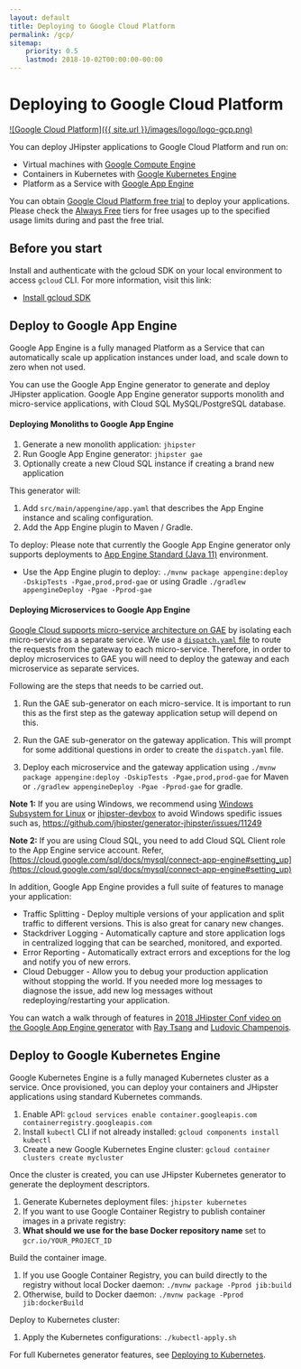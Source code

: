 ```yaml
---
layout: default
title: Deploying to Google Cloud Platform
permalink: /gcp/
sitemap:
    priority: 0.5
    lastmod: 2018-10-02T00:00:00-00:00
---
```


# <i class="fa fa-cloud-upload"></i> Deploying to Google Cloud Platform

[![Google Cloud Platform]({{ site.url }}/images/logo/logo-gcp.png)](https://cloud.google.com)

You can deploy JHipster applications to Google Cloud Platform and run on:
- Virtual machines with [Google Compute Engine](https://cloud.google.com/compute/)
- Containers in Kubernetes with [Google Kubernetes Engine](https://cloud.google.com/kubernetes-engine/)
- Platform as a Service with [Google App Engine](https://cloud.google.com/appengine/)

You can obtain [Google Cloud Platform free trial](https://cloud.google.com/free) to deploy your applications. Please check the [Always Free](https://cloud.google.com/free/) tiers for free usages up to the specified usage limits during and past the free trial.

## Before you start

Install and authenticate with the gcloud SDK on your local environment to access `gcloud` CLI. For more information, visit this link:

- [Install gcloud SDK](https://cloud.google.com/sdk/install)

## Deploy to Google App Engine

Google App Engine is a fully managed Platform as a Service that can automatically scale up application instances under load, and scale down to zero when not used.

You can use the Google App Engine generator to generate and deploy JHipster application. Google App Engine generator supports monolith and micro-service applications, with Cloud SQL MySQL/PostgreSQL database.

#### Deploying Monoliths to Google App Engine

1. Generate a new monolith application: `jhipster`
1. Run Google App Engine generator: `jhipster gae`
1. Optionally create a new Cloud SQL instance if creating a brand new application

This generator will:
1. Add `src/main/appengine/app.yaml` that describes the App Engine instance and scaling configuration.
1. Add the App Engine plugin to Maven / Gradle.

To deploy:
Please note that currently the Google App Engine generator only supports deployments to [App Engine Standard (Java 11)](https://cloud.google.com/appengine/docs/standard/java11/) environment. 

- Use the App Engine plugin to deploy: `./mvnw package appengine:deploy -DskipTests -Pgae,prod,prod-gae` or using Gradle `./gradlew appengineDeploy -Pgae -Pprod-gae`

#### Deploying Microservices to Google App Engine

[Google Cloud supports micro-service architecture on GAE](https://cloud.google.com/appengine/docs/standard/java/microservices-on-app-engine) 
by isolating each micro-service as a separate service. We use a [`dispatch.yaml` file](https://cloud.google.com/appengine/docs/standard/java11/reference/dispatch-yaml) 
to route the requests from the gateway to each micro-service. Therefore, in order to deploy microservices to GAE you will 
need to deploy the gateway and each microservice as separate services.
 
Following are the steps that needs to be carried out.

1. Run the GAE sub-generator on each micro-service. It is important to run this as the first step as the gateway application setup
will depend on this. 

2. Run the GAE sub-generator on the gateway application. This will prompt for some additional questions in order to 
create the `dispatch.yaml` file. 

3. Deploy each microservice and the gateway application using `./mvnw package appengine:deploy -DskipTests -Pgae,prod,prod-gae` 
for Maven or `./gradlew appengineDeploy -Pgae -Pprod-gae` for gradle.
    
**Note 1:** If you are using Windows, we recommend using [Windows Subsystem for Linux](https://docs.microsoft.com/en-us/windows/wsl/install-win10) 
or [jhipster-devbox](https://github.com/jhipster/jhipster-devbox) to avoid Windows spedific issues such as, [https://github.com/jhipster/generator-jhipster/issues/11249 
](https://github.com/jhipster/generator-jhipster/issues/11249) 

**Note 2:** If you are using Cloud SQL, you need to add Cloud SQL Client role to the App Engine service account. Refer, [https://cloud.google.com/sql/docs/mysql/connect-app-engine#setting_up](https://cloud.google.com/sql/docs/mysql/connect-app-engine#setting_up)

In addition, Google App Engine provides a full suite of features to manage your application:
- Traffic Splitting - Deploy multiple versions of your application and split traffic to different versions. This is also great for canary new changes.
- Stackdriver Logging - Automatically capture and store application logs in centralized logging that can be searched, monitored, and exported.
- Error Reporting - Automatically extract errors and exceptions for the log and notify you of new errors.
- Cloud Debugger - Allow you to debug your production application without stopping the world. If you needed more log messages to diagnose the issue, add new log messages without redeploying/restarting your application.

You can watch a walk through of features in [2018 JHipster Conf video on the Google App Engine generator](https://www.youtube.com/watch?v=J9_MW3HOj5w) with [Ray Tsang](https://twitter.com/saturnism) and [Ludovic Champenois](https://twitter.com/ludoch).
   
## Deploy to Google Kubernetes Engine

Google Kubernetes Engine is a fully managed Kubernetes cluster as a service. Once provisioned, you can deploy your containers and JHipster applications using standard Kubernetes commands.

1. Enable API: `gcloud services enable container.googleapis.com containerregistry.googleapis.com`
1. Install `kubectl` CLI if not already installed: `gcloud components install kubectl`
1. Create a new Google Kubernetes Engine cluster: `gcloud container clusters create mycluster`

Once the cluster is created, you can use JHipster Kubernetes generator to generate the deployment descriptors.

1. Generate Kubernetes deployment files: `jhipster kubernetes`
1. If you want to use Google Container Registry to publish container images in a private registry:
  1. **What should we use for the base Docker repository name** set to `gcr.io/YOUR_PROJECT_ID`

Build the container image.

1. If you use Google Container Registry, you can build directly to the registry without local Docker daemon: `./mvnw package -Pprod jib:build`
1. Otherwise, build to Docker daemon: `./mvnw package -Pprod jib:dockerBuild`

Deploy to Kubernetes cluster:

1. Apply the Kubernetes configurations: `./kubectl-apply.sh`

For full Kubernetes generator features, see [Deploying to Kubernetes](/kubernetes).
